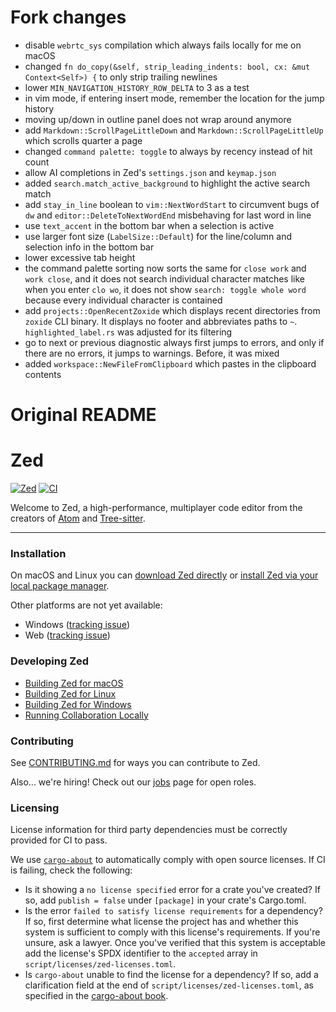 # Fork changes

- disable `webrtc_sys` compilation which always fails locally for me on macOS
- changed `fn do_copy(&self, strip_leading_indents: bool, cx: &mut Context<Self>) {` to only strip trailing newlines
- lower `MIN_NAVIGATION_HISTORY_ROW_DELTA` to 3 as a test
- in vim mode, if entering insert mode, remember the location for the jump history
- moving up/down in outline panel does not wrap around anymore
- add `Markdown::ScrollPageLittleDown` and `Markdown::ScrollPageLittleUp` which scrolls quarter a page
- changed `command palette: toggle` to always by recency instead of hit count
- allow AI completions in Zed's `settings.json` and `keymap.json`
- added `search.match_active_background` to highlight the active search match
- add `stay_in_line` boolean to `vim::NextWordStart` to circumvent bugs of `dw` and `editor::DeleteToNextWordEnd` misbehaving for last word in line
- use `text_accent` in the bottom bar when a selection is active
- use larger font size (`LabelSize::Default`) for the line/column and selection info in the bottom bar
- lower excessive tab height
- the command palette sorting now sorts the same for `close work` and `work close`, and it does not search individual character matches like when you enter `clo wo`, it does not show `search: toggle whole word` because every individual character is contained
- add `projects::OpenRecentZoxide` which displays recent directories from `zoxide` CLI binary. It displays no footer and abbreviates paths to `~`. `highlighted_label.rs` was adjusted for its filtering
- go to next or previous diagnostic always first jumps to errors, and only if there are no errors, it jumps to warnings. Before, it was mixed
- added `workspace::NewFileFromClipboard` which pastes in the clipboard contents

# Original README

# Zed

[![Zed](https://img.shields.io/endpoint?url=https://raw.githubusercontent.com/zed-industries/zed/main/assets/badge/v0.json)](https://zed.dev)
[![CI](https://github.com/zed-industries/zed/actions/workflows/ci.yml/badge.svg)](https://github.com/zed-industries/zed/actions/workflows/ci.yml)

Welcome to Zed, a high-performance, multiplayer code editor from the creators of [Atom](https://github.com/atom/atom) and [Tree-sitter](https://github.com/tree-sitter/tree-sitter).

---

### Installation

On macOS and Linux you can [download Zed directly](https://zed.dev/download) or [install Zed via your local package manager](https://zed.dev/docs/linux#installing-via-a-package-manager).

Other platforms are not yet available:

- Windows ([tracking issue](https://github.com/zed-industries/zed/issues/5394))
- Web ([tracking issue](https://github.com/zed-industries/zed/issues/5396))

### Developing Zed

- [Building Zed for macOS](./docs/src/development/macos.md)
- [Building Zed for Linux](./docs/src/development/linux.md)
- [Building Zed for Windows](./docs/src/development/windows.md)
- [Running Collaboration Locally](./docs/src/development/local-collaboration.md)

### Contributing

See [CONTRIBUTING.md](./CONTRIBUTING.md) for ways you can contribute to Zed.

Also... we're hiring! Check out our [jobs](https://zed.dev/jobs) page for open roles.

### Licensing

License information for third party dependencies must be correctly provided for CI to pass.

We use [`cargo-about`](https://github.com/EmbarkStudios/cargo-about) to automatically comply with open source licenses. If CI is failing, check the following:

- Is it showing a `no license specified` error for a crate you've created? If so, add `publish = false` under `[package]` in your crate's Cargo.toml.
- Is the error `failed to satisfy license requirements` for a dependency? If so, first determine what license the project has and whether this system is sufficient to comply with this license's requirements. If you're unsure, ask a lawyer. Once you've verified that this system is acceptable add the license's SPDX identifier to the `accepted` array in `script/licenses/zed-licenses.toml`.
- Is `cargo-about` unable to find the license for a dependency? If so, add a clarification field at the end of `script/licenses/zed-licenses.toml`, as specified in the [cargo-about book](https://embarkstudios.github.io/cargo-about/cli/generate/config.html#crate-configuration).
